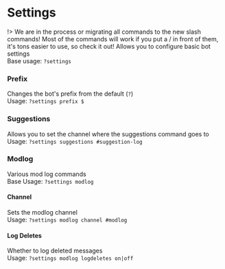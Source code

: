 # Settings
!> We are in the process or migrating all commands to the new slash commands! Most of the commands will work if you put a / in front of them, it's tons easier to use, so check it out!
Allows you to configure basic bot settings  
Base usage: `?settings`

### Prefix

Changes the bot's prefix from the default (`?`)  
Usage: `?settings prefix $`

### Suggestions

Allows you to set the channel where the suggestions command goes to  
Usage: `?settings suggestions #suggestion-log`

### Modlog

Various mod log commands  
Base Usage: `?settings modlog`

#### Channel

Sets the modlog channel  
Usage: `?settings modlog channel #modlog`

#### Log Deletes

Whether to log deleted messages  
Usage: `?settings modlog logdeletes on|off`
